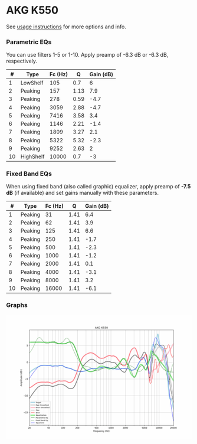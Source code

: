 # AKG K550
See [usage instructions](https://github.com/jaakkopasanen/AutoEq#usage) for more options and info.

### Parametric EQs
You can use filters 1-5 or 1-10. Apply preamp of -6.3 dB or -6.3 dB, respectively.

|   # | Type      |   Fc (Hz) |    Q |   Gain (dB) |
|-----|-----------|-----------|------|-------------|
|   1 | LowShelf  |       105 | 0.7  |         6   |
|   2 | Peaking   |       157 | 1.13 |         7.9 |
|   3 | Peaking   |       278 | 0.59 |        -4.7 |
|   4 | Peaking   |      3059 | 2.88 |        -4.7 |
|   5 | Peaking   |      7416 | 3.58 |         3.4 |
|   6 | Peaking   |      1146 | 2.21 |        -1.4 |
|   7 | Peaking   |      1809 | 3.27 |         2.1 |
|   8 | Peaking   |      5322 | 5.32 |        -2.3 |
|   9 | Peaking   |      9252 | 2.63 |         2   |
|  10 | HighShelf |     10000 | 0.7  |        -3   |

### Fixed Band EQs
When using fixed band (also called graphic) equalizer, apply preamp of **-7.5 dB** (if available) and set gains manually with these parameters.

|   # | Type    |   Fc (Hz) |    Q |   Gain (dB) |
|-----|---------|-----------|------|-------------|
|   1 | Peaking |        31 | 1.41 |         6.4 |
|   2 | Peaking |        62 | 1.41 |         3.9 |
|   3 | Peaking |       125 | 1.41 |         6.6 |
|   4 | Peaking |       250 | 1.41 |        -1.7 |
|   5 | Peaking |       500 | 1.41 |        -2.3 |
|   6 | Peaking |      1000 | 1.41 |        -1.2 |
|   7 | Peaking |      2000 | 1.41 |         0.1 |
|   8 | Peaking |      4000 | 1.41 |        -3.1 |
|   9 | Peaking |      8000 | 1.41 |         3.2 |
|  10 | Peaking |     16000 | 1.41 |        -6.1 |

### Graphs
![](./AKG%20K550.png)
